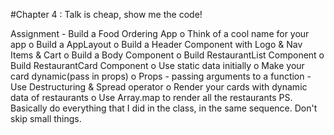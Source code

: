 #Chapter 4 : Talk is cheap, show me the code!

Assignment -
Build a Food Ordering App
o Think of a cool name for your app
o Build a AppLayout
o Build a Header Component with Logo & Nav Items & Cart
o Build a Body Component
o Build RestaurantList Component
o Build RestaurantCard Component
o Use static data initially
o Make your card dynamic(pass in props)
o Props - passing arguments to a function - Use
Destructuring & Spread operator
o Render your cards with dynamic data of restaurants
o Use Array.map to render all the restaurants
PS. Basically do everything that I did in the class, in the same sequence. Don't skip small things.
